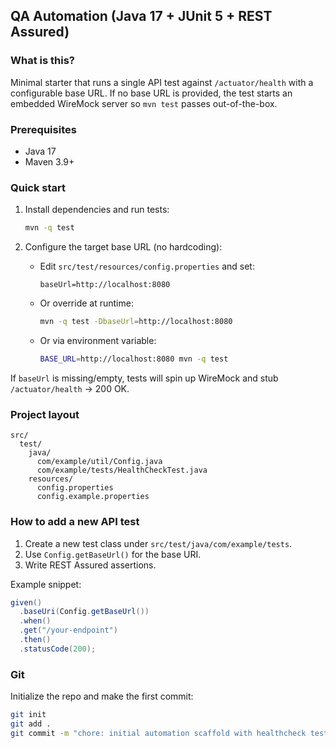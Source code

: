 ## QA Automation (Java 17 + JUnit 5 + REST Assured)

### What is this?
Minimal starter that runs a single API test against `/actuator/health` with a configurable base URL. If no base URL is provided, the test starts an embedded WireMock server so `mvn test` passes out-of-the-box.

### Prerequisites
- Java 17
- Maven 3.9+

### Quick start
1. Install dependencies and run tests:
   ```bash
   mvn -q test
   ```

2. Configure the target base URL (no hardcoding):
   - Edit `src/test/resources/config.properties` and set:
     ```
     baseUrl=http://localhost:8080
     ```
   - Or override at runtime:
     ```bash
     mvn -q test -DbaseUrl=http://localhost:8080
     ```
   - Or via environment variable:
     ```bash
     BASE_URL=http://localhost:8080 mvn -q test
     ```

If `baseUrl` is missing/empty, tests will spin up WireMock and stub `/actuator/health` → 200 OK.

### Project layout
```
src/
  test/
    java/
      com/example/util/Config.java
      com/example/tests/HealthCheckTest.java
    resources/
      config.properties
      config.example.properties
```

### How to add a new API test
1. Create a new test class under `src/test/java/com/example/tests`.
2. Use `Config.getBaseUrl()` for the base URI.
3. Write REST Assured assertions.

Example snippet:
```java
given()
  .baseUri(Config.getBaseUrl())
  .when()
  .get("/your-endpoint")
  .then()
  .statusCode(200);
```

### Git
Initialize the repo and make the first commit:
```bash
git init
git add .
git commit -m "chore: initial automation scaffold with healthcheck test"
```


